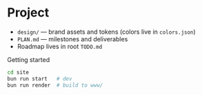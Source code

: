 # Project

- `design/` — brand assets and tokens (colors live in `colors.json`)
- `PLAN.md` — milestones and deliverables
- Roadmap lives in root `TODO.md`

Getting started

```bash
cd site
bun run start   # dev
bun run render  # build to www/
```
